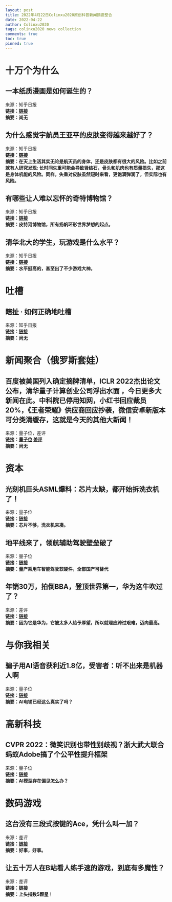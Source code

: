 ```yaml
---
layout: post
title: 2022年4月22日Colinxu2020原创科普新闻摘要整合
date: 2022-04-22
author: Colinxu2020
tags: colinxu2020 news collection
comments: true
toc: true
pinned: true
---
```

        
# 十万个为什么

## 一本纸质漫画是如何诞生的？
来源：知乎日报<br>
**链接：[链接](http://daily.zhihu.com/story/9747757)**<br>
**摘要：尚无**
        
## 为什么感觉宇航员王亚平的皮肤变得越来越好了？
来源：知乎日报<br>
**链接：[链接](http://daily.zhihu.com/story/9747842)**<br>
**摘要：在天上生活其实无论是航天员的身体，还是皮肤都有很大的风险。比如之前就有人研究发现: 长时间失重可能会导致肾结石，骨头和肌肉也有质量损失，那这是身体机能的风险。同样，失重对皮肤虽然短时来看，更饱满弹润了，但实际也有风险。**
        
## 有哪些让人难以忘怀的奇特博物馆？
来源：知乎日报<br>
**链接：[链接](http://daily.zhihu.com/story/9747752)**<br>
**摘要：皮特河博物馆，所有扬帆环形世界梦想的起点。**
        
## 清华北大的学生，玩游戏是什么水平？
来源：知乎日报<br>
**链接：[链接](http://daily.zhihu.com/story/9747829)**<br>
**摘要：水平挺高的，甚至出了不少游戏大神。**
        
# 吐槽

## 瞎扯 · 如何正确地吐槽
来源：知乎日报<br>
**链接：[链接](http://daily.zhihu.com/story/9747810)**<br>
**摘要：尚无**
        
# 新闻聚合（俄罗斯套娃）

## 百度被美国列入确定摘牌清单，ICLR 2022杰出论文公布，清华量子计算创业公司浮出水面 ，今日更多大新闻在此。中科院已停用知网，小红书回应裁员20%，《王者荣耀》供应商回应抄袭，微信安卓新版本可分类清缓存，这就是今天的其他大新闻！
来源：量子位，差评<br>
**链接：[量子位](https://www.qbitai.com/2022/04/34244.html) [差评]( http://mp.weixin.qq.com/s?__biz=MzA5NDc1NzQ4MA==&mid=2654025053&idx=6&sn=297b61576ed31229683b30b6230303e8)**<br>
**摘要：尚无**
        
# 资本

## 光刻机巨头ASML爆料：芯片太缺，都开始拆洗衣机了！
来源：量子位<br>
**链接：[链接](https://www.qbitai.com/2022/04/34231.html)**<br>
**摘要：芯片不够，洗衣机来凑。**
        
## 地平线来了，领航辅助驾驶壁垒破了
来源：量子位<br>
**链接：[链接](https://www.qbitai.com/2022/04/34240.html)**<br>
**摘要：量产乘用车智能驾驶软硬件，全部国产可替代**
        
## 年销30万，拍倒BBA，登顶世界第一，华为这牛吹过了？
来源：差评<br>
**链接：[链接](http://mp.weixin.qq.com/s?__biz=MzA5NDc1NzQ4MA==&mid=2654025053&idx=1&sn=f2adf416ef5b738dcf8acdf7af7162f9)**<br>
**摘要：因为它是华为，它被太多人给予厚望，所以就理应跨过艰难，迈向最高。**
        
# 与你我相关

## 骗子用AI语音获利近1.8亿，受害者：听不出来是机器人啊
来源：量子位<br>
**链接：[链接](https://www.qbitai.com/2022/04/34236.html)**<br>
**摘要：AI电销已经这么真实了吗？**
        
# 高新科技

## CVPR 2022：微笑识别也带性别歧视？浙大武大联合蚂蚁Adobe搞了个公平性提升框架
来源：量子位<br>
**链接：[链接](https://www.qbitai.com/2022/04/34250.html)**<br>
**摘要：AI模型存在偏见怎么办？**
        
# 数码游戏

## 这台没有三段式按键的Ace，凭什么叫一加？
来源：差评<br>
**链接：[链接](http://mp.weixin.qq.com/s?__biz=MzA5NDc1NzQ4MA==&mid=2654025053&idx=2&sn=961df1ba74c72113738129913d4696b7)**<br>
**摘要：好事，好事。**
        
## 让五十万人在B站看人练手速的游戏，到底有多魔性？
来源：差评<br>
**链接：[链接](http://mp.weixin.qq.com/s?__biz=MzA5NDc1NzQ4MA==&mid=2654025053&idx=3&sn=90dfd66fe0252bb9985ef3e5e87b4487)**<br>
**摘要：上头指数5颗星！**
        